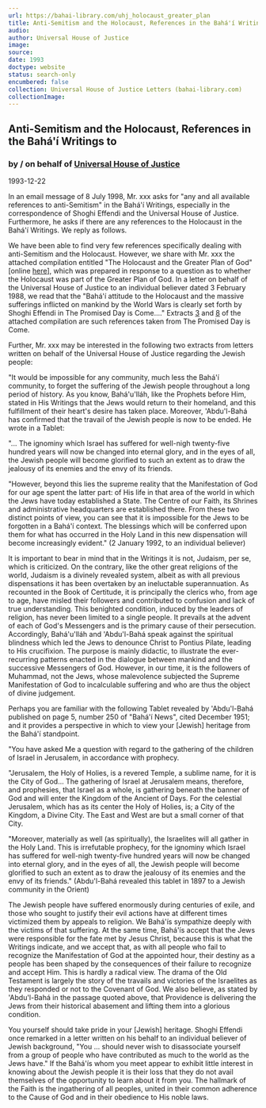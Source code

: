 ```yaml
---
url: https://bahai-library.com/uhj_holocaust_greater_plan
title: Anti-Semitism and the Holocaust, References in the Bahá'í Writings to
audio: 
author: Universal House of Justice
image: 
source: 
date: 1993
doctype: website
status: search-only
encumbered: false
collection: Universal House of Justice Letters (bahai-library.com)
collectionImage: 
---
```



## Anti-Semitism and the Holocaust, References in the Bahá'í Writings to

### by / on behalf of [Universal House of Justice](https://bahai-library.com/author/Universal+House+of+Justice)

1993-12-22


In an email message of 8 July 1998, Mr. xxx asks for "any and all available references to anti-Semitism" in the Bahá'í Writings, especially in the correspondence of Shoghi Effendi and the Universal House of Justice. Furthermore, he asks if there are any references to the Holocaust in the Bahá'í Writings. We reply as follows.  
  
We have been able to find very few references specifically dealing with anti-Semitism and the Holocaust. However, we share with Mr. xxx the attached compilation entitled "The Holocaust and the Greater Plan of God" \[online [here](http://bahai-library.com/compilation_holocaust_greater_plan)\], which was prepared in response to a question as to whether the Holocaust was part of the Greater Plan of God. In a letter on behalf of the Universal House of Justice to an individual believer dated 3 February 1988, we read that the "Bahá'í attitude to the Holocaust and the massive sufferings inflicted on mankind by the World Wars is clearly set forth by Shoghi Effendi in The Promised Day is Come...." Extracts [3](http://bahai-library.com/compilation_holocaust_greater_plan#3) and [8](http://bahai-library.com/compilation_holocaust_greater_plan#8) of the attached compilation are such references taken from The Promised Day is Come.  
  
Further, Mr. xxx may be interested in the following two extracts from letters written on behalf of the Universal House of Justice regarding the Jewish people:  
  
"It would be impossible for any community, much less the Bahá'í community, to forget the suffering of the Jewish people throughout a long period of history. As you know, Bahá'u'lláh, like the Prophets before Him, stated in His Writings that the Jews would return to their homeland, and this fulfillment of their heart's desire has taken place. Moreover, 'Abdu'l-Bahá has confirmed that the travail of the Jewish people is now to be ended. He wrote in a Tablet:  
  
"... The ignominy which Israel has suffered for well-nigh twenty-five hundred years will now be changed into eternal glory, and in the eyes of all, the Jewish people will become glorified to such an extent as to draw the jealousy of its enemies and the envy of its friends.  
  
"However, beyond this lies the supreme reality that the Manifestation of God for our age spent the latter part: of His life in that area of the world in which the Jews have today established a State. The Centre of our Faith, its Shrines and administrative headquarters are established there. From these two distinct points of view, you can see that it is impossible for the Jews to be forgotten in a Bahá'í context. The blessings which will be conferred upon them for what has occurred in the Holy Land in this new dispensation will become increasingly evident." (2 January 1992, to an individual believer)  
  
It is important to bear in mind that in the Writings it is not, Judaism, per se, which is criticized. On the contrary, like the other great religions of the world, Judaism is a divinely revealed system, albeit as with all previous dispensations it has been overtaken by an ineluctable superannuation. As recounted in the Book of Certitude, it is principally the clerics who, from age to age, have misled their followers and contributed to confusion and lack of true understanding. This benighted condition, induced by the leaders of religion, has never been limited to a single people. It prevails at the advent of each of God's Messengers and is the primary cause of their persecution. Accordingly, Bahá'u'lláh and 'Abdu'l-Bahá speak against the spiritual blindness which led the Jews to denounce Christ to Pontius Pilate, leading to His crucifixion. The purpose is mainly didactic, to illustrate the ever-recurring patterns enacted in the dialogue between mankind and the successive Messengers of God. However, in our time, it is the followers of Muhammad, not the Jews, whose malevolence subjected the Supreme Manifestation of God to incalculable suffering and who are thus the object of divine judgement.  
  
Perhaps you are familiar with the following Tablet revealed by 'Abdu'l-Bahá published on page 5, number 250 of "Bahá'í News", cited December 1951; and it provides a perspective in which to view your \[Jewish\] heritage from the Bahá'í standpoint.  
  
"You have asked Me a question with regard to the gathering of the children of Israel in Jerusalem, in accordance with prophecy.  
  
"Jerusalem, the Holy of Holies, is a revered Temple, a sublime name, for it is the City of God... The gathering of Israel at Jerusalem means, therefore, and prophesies, that Israel as a whole, is gathering beneath the banner of God and will enter the Kingdom of the Ancient of Days. For the celestial Jerusalem, which has as its center the Holy of Holies, is; a City of the Kingdom, a Divine City. The East and West are but a small corner of that City.  
  
"Moreover, materially as well (as spiritually), the Israelites will all gather in the Holy Land. This is irrefutable prophecy, for the ignominy which Israel has suffered for well-nigh twenty-five hundred years will now be changed into eternal glory, and in the eyes of all, the Jewish people will become glorified to such an extent as to draw the jealousy of its enemies and the envy of its friends." (Abdu'l-Bahá revealed this tablet in 1897 to a Jewish community in the Orient)  
  
The Jewish people have suffered enormously during centuries of exile, and those who sought to justify their evil actions have at different times victimized them by appeals to religion. We Bahá'ís sympathize deeply with the victims of that suffering. At the same time, Bahá'ís accept that the Jews were responsible for the fate met by Jesus Christ, because this is what the Writings indicate, and we accept that, as with all people who fail to recognize the Manifestation of God at the appointed hour, their destiny as a people has been shaped by the consequences of their failure to recognize and accept Him. This is hardly a radical view. The drama of the Old Testament is largely the story of the travails and victories of the Israelites as they responded or not to the Covenant of God. We also believe, as stated by 'Abdu'l-Bahá in the passage quoted above, that Providence is delivering the Jews from their historical abasement and lifting them into a glorious condition.  
  
You yourself should take pride in your \[Jewish\] heritage. Shoghi Effendi once remarked in a letter written on his behalf to an individual believer of Jewish background, "You ... should never wish to disassociate yourself from a group of people who have contributed as much to the world as the Jews have." If the Bahá'ís whom you meet appear to exhibit little interest in knowing about the Jewish people it is their loss that they do not avail themselves of the opportunity to learn about it from you. The hallmark of the Faith is the ingathering of all peoples, united in their common adherence to the Cause of God and in their obedience to His noble laws.